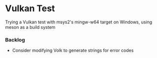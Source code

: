 # Vulkan Test

Trying a Vulkan test with msys2's mingw-w64 target on Windows, using meson as a build system

### Backlog

* Consider modifying Volk to generate strings for error codes

